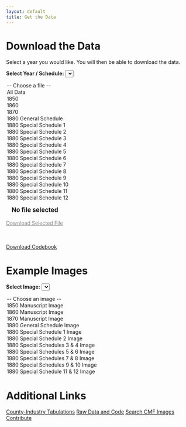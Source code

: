 ```yaml
---
layout: default
title: Get the Data
---
```


# Download the Data

Select a year you would like. You will then be able to download the data.

<label for="data-dropdown"><strong>Select Year / Schedule:</strong></label>
<select id="data-dropdown" onchange="updateSelectedFile(this.value)">
  <option value="">-- Choose a file --</option>
  <option value="https://pub-9228e653a45040598db0c86ec1d93b3c.r2.dev/website_materials/all_data.zip">All Data</option>
  <option value="https://pub-9228e653a45040598db0c86ec1d93b3c.r2.dev/website_materials/cmf_1850.csv">1850</option>
  <option value="https://pub-9228e653a45040598db0c86ec1d93b3c.r2.dev/website_materials/cmf_1860.csv">1860</option>
  <option value="https://pub-9228e653a45040598db0c86ec1d93b3c.r2.dev/website_materials/cmf_1870.csv">1870</option>
  <option value="https://pub-9228e653a45040598db0c86ec1d93b3c.r2.dev/website_materials/cmf_1880_general_schedule.csv">1880 General Schedule</option>
  <option value="https://pub-9228e653a45040598db0c86ec1d93b3c.r2.dev/website_materials/cmf_1880_ss1.csv">1880 Special Schedule 1</option>
  <option value="https://pub-9228e653a45040598db0c86ec1d93b3c.r2.dev/website_materials/cmf_1880_ss2.csv">1880 Special Schedule 2</option>
  <option value="https://pub-9228e653a45040598db0c86ec1d93b3c.r2.dev/website_materials/cmf_1880_ss3.csv">1880 Special Schedule 3</option>
  <option value="https://pub-9228e653a45040598db0c86ec1d93b3c.r2.dev/website_materials/cmf_1880_ss4.csv">1880 Special Schedule 4</option>
  <option value="https://pub-9228e653a45040598db0c86ec1d93b3c.r2.dev/website_materials/cmf_1880_ss5.csv">1880 Special Schedule 5</option>
  <option value="https://pub-9228e653a45040598db0c86ec1d93b3c.r2.dev/website_materials/cmf_1880_ss6.csv">1880 Special Schedule 6</option>
  <option value="https://pub-9228e653a45040598db0c86ec1d93b3c.r2.dev/website_materials/cmf_1880_ss7.csv">1880 Special Schedule 7</option>
  <option value="https://pub-9228e653a45040598db0c86ec1d93b3c.r2.dev/website_materials/cmf_1880_ss8.csv">1880 Special Schedule 8</option>
  <option value="https://pub-9228e653a45040598db0c86ec1d93b3c.r2.dev/website_materials/cmf_1880_ss9.csv">1880 Special Schedule 9</option>
  <option value="https://pub-9228e653a45040598db0c86ec1d93b3c.r2.dev/website_materials/cmf_1880_ss10.csv">1880 Special Schedule 10</option>
  <option value="https://pub-9228e653a45040598db0c86ec1d93b3c.r2.dev/website_materials/cmf_1880_ss11.csv">1880 Special Schedule 11</option>
  <option value="https://pub-9228e653a45040598db0c86ec1d93b3c.r2.dev/website_materials/cmf_1880_ss12.csv">1880 Special Schedule 12</option>
</select>

<span id="selected-file" style="margin-left: 15px; font-weight: bold; font-size: 1.2em;">No file selected</span>
<br><br>
<a id="download-button" class="button" href="#" style="pointer-events: none; opacity: 0.5;">Download Selected File</a>

<br><br>
<a class="button" href="https://pub-9228e653a45040598db0c86ec1d93b3c.r2.dev/website_materials/codebook.xlsx" download>Download Codebook</a>

# Example Images

<label for="images-dropdown"><strong>Select Image:</strong></label>
<select id="images-dropdown" onchange="openImageModal(this.value, this.options[this.selectedIndex].text)">
  <option value="">-- Choose an image --</option>
  <option value="/CMF_data/assets/images/1850_CMF.jpg">1850 Manuscript Image</option>
  <option value="/CMF_data/assets/images/1860_CMF.jpg">1860 Manuscript Image</option>
  <option value="/CMF_data/assets/images/1870_CMF.jpeg">1870 Manuscript Image</option>
  <option value="/CMF_data/assets/images/1880_gss_CMF.jpg">1880 General Schedule Image</option>
  <option value="/CMF_data/assets/images/1880_ss1_CMF_agimp.jpg">1880 Special Schedule 1 Image</option>
  <option value="/CMF_data/assets/images/1880_ss2_CMF_paper.jpg">1880 Special Schedule 2 Image</option>
  <option value="/CMF_data/assets/images/1880_ss34_CMF_bootsleather.jpg">1880 Special Schedules 3 & 4 Image</option>
  <option value="/CMF_data/assets/images/1880_ss56_CMF_lumberbrick.jpg">1880 Special Schedules 5 & 6 Image</option>
  <option value="/CMF_data/assets/images/1880_ss78_CMF_flourcheese.jpg">1880 Special Schedules 7 & 8 Image</option>
  <option value="/CMF_data/assets/images/1880_ss910_CMF_meatsalt.jpg">1880 Special Schedules 9 & 10 Image</option>
  <option value="/CMF_data/assets/images/1880_ss1112_CMF_coalquarry.jpg">1880 Special Schedule 11 & 12 Image</option>
</select>

# Additional Links

<div class="button-grid">
  <a class="button" href="{{ '/county_ind_tab' | relative_url }}">County-Industry Tabulations</a>
  <a class="button" href="{{ '/raw_data_code' | relative_url }}">Raw Data and Code</a>
  <a class="button" href="{{ '/search' | relative_url }}">Search CMF Images</a>
  <a class="button" href="{{ '/add-on' | relative_url }}" class="button">Contribute</a>
</div>

<script>
let selectedFile = "";
let selectedFileLabel = "";

// Data dropdown
function updateSelectedFile(fileUrl) {
  const dropdown = document.getElementById('data-dropdown');
  const selectedOption = dropdown.options[dropdown.selectedIndex];
  selectedFile = selectedOption.value;
  selectedFileLabel = selectedOption.text;
  
  const downloadButton = document.getElementById('download-button');
  const fileDisplay = document.getElementById('selected-file');
  
  if (selectedFile) {
    fileDisplay.textContent = selectedFileLabel;
    downloadButton.href = selectedFile;
    downloadButton.download = selectedFile.split('/').pop();
    downloadButton.style.pointerEvents = 'auto';
    downloadButton.style.opacity = '1';
  } else {
    fileDisplay.textContent = "No file selected";
    downloadButton.href = '#';
    downloadButton.removeAttribute('download');
    downloadButton.style.pointerEvents = 'none';
    downloadButton.style.opacity = '0.5';
  }
}


// Image modal
function openImageModal(src, label) {
  if (!src) return;
  const modal = document.getElementById("imageModal");
  const modalImg = document.getElementById("modalImg");
  const caption = document.getElementById("caption");
  modal.style.display = "flex";
  modalImg.src = src;
  caption.textContent = label || src.split('/').pop();
}

function closeImageModal() {
  document.getElementById("imageModal").style.display = "none";
}

// Close modal on backdrop click
document.getElementById("imageModal").addEventListener("click", function(e) {
  if (e.target === this) closeImageModal();
});

// Close modal on ESC key
document.addEventListener("keydown", function(e) {
  const modal = document.getElementById("imageModal");
  if (modal.style.display === "flex" && e.key === "Escape") {
    closeImageModal();
  }
});

// Preload images
window.addEventListener("load", function() {
  const dropdown = document.getElementById("images-dropdown");
  for (let i = 0; i < dropdown.options.length; i++) {
    if (dropdown.options[i].value) new Image().src = dropdown.options[i].value;
  }
});
</script>

<!-- Modal -->
<div id="imageModal" class="modal">
  <span class="close" onclick="closeImageModal()">&times;</span>
  <img class="modal-content" id="modalImg" alt="">
  <div id="caption"></div>
</div>

<style>
.modal {
  display: none;
  position: fixed;
  z-index: 1000;
  left: 0; top: 0;
  width: 100%; height: 100%;
  background-color: rgba(0,0,0,0.9);
  justify-content: center;
  align-items: center;
  flex-direction: column;
}

.modal-content {
  max-width: 90%;
  max-height: 80vh;
  border-radius: 8px;
}

.close {
  position: absolute;
  top: 15px; right: 35px;
  color: #fff;
  font-size: 40px;
  font-weight: bold;
  cursor: pointer;
}

#caption {
  margin-top: 10px;
  color: #fff;
  font-size: 1.1em;
  text-align: center;
}
</style>
